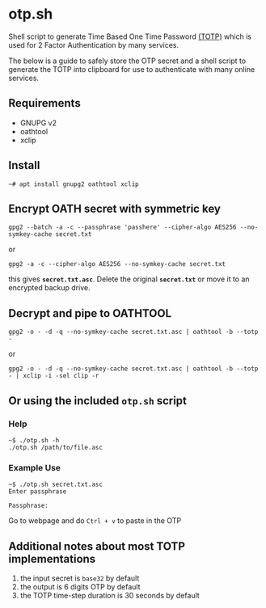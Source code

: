 # otp.sh
Shell script to generate Time Based One Time Password [(TOTP)](https://en.wikipedia.org/wiki/Time-based_One-time_Password_algorithm) which is used for 2 Factor Authentication by many services.

The below is a guide to safely store the OTP secret and a shell script to generate the TOTP into clipboard for use to authenticate with many online services.

## Requirements
- GNUPG v2
- oathtool
- xclip

## Install
```shell
~# apt install gnupg2 oathtool xclip
```

## Encrypt OATH secret with symmetric key
```shell
gpg2 --batch -a -c --passphrase 'passhere' --cipher-algo AES256 --no-symkey-cache secret.txt
```

or

```shell
gpg2 -a -c --cipher-algo AES256 --no-symkey-cache secret.txt
```
  
this gives **`secret.txt.asc`**.  Delete the original **`secret.txt`** or move it to an encrypted backup drive.

## Decrypt and pipe to OATHTOOL
```shell
gpg2 -o - -d -q --no-symkey-cache secret.txt.asc | oathtool -b --totp -
```

or

```shell
gpg2 -o - -d -q --no-symkey-cache secret.txt.asc | oathtool -b --totp - | xclip -i -sel clip -r 
``` 
  
## Or using the included **`otp.sh`** script
### Help

```shell
~$ ./otp.sh -h
./otp.sh /path/to/file.asc
```

### Example Use

```shell
~$ ./otp.sh secret.txt.asc 
Enter passphrase

Passphrase: 
```

Go to webpage and do `Ctrl + v` to paste in the OTP

## Additional notes about most TOTP implementations
1. the input secret is `base32` by default
2. the output is 6 digits OTP by default
3. the TOTP time-step duration is 30 seconds by default
